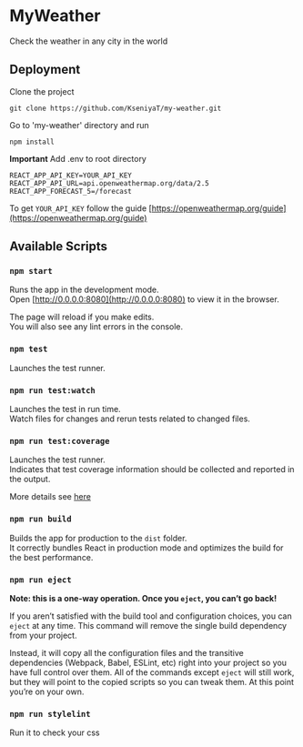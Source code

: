 # MyWeather

Check the weather in any city in the world

## Deployment

Clone the project
```
git clone https://github.com/KseniyaT/my-weather.git
```

Go to 'my-weather' directory and run
```
npm install
```

**Important** Add .env to root directory
```
REACT_APP_API_KEY=YOUR_API_KEY
REACT_APP_API_URL=api.openweathermap.org/data/2.5
REACT_APP_FORECAST_5=/forecast
```
To get `YOUR_API_KEY` follow the guide [https://openweathermap.org/guide](https://openweathermap.org/guide)

## Available Scripts

### `npm start`

Runs the app in the development mode.<br>
Open [http://0.0.0.0:8080](http://0.0.0.0:8080) to view it in the browser.

The page will reload if you make edits.<br>
You will also see any lint errors in the console.

### `npm test`

Launches the test runner.

### `npm run test:watch`

Launches the test in run time.<br>
Watch files for changes and rerun tests related to changed files.

### `npm run test:coverage`

Launches the test runner.<br>
Indicates that test coverage information should be collected and reported in the output.<br>

More details see [here](https://jestjs.io/docs/en/next/cli)

### `npm run build`

Builds the app for production to the `dist` folder.<br>
It correctly bundles React in production mode and optimizes the build for the best performance.

### `npm run eject`

**Note: this is a one-way operation. Once you `eject`, you can’t go back!**

If you aren’t satisfied with the build tool and configuration choices, you can `eject` at any time. This command will remove the single build dependency from your project.

Instead, it will copy all the configuration files and the transitive dependencies (Webpack, Babel, ESLint, etc) right into your project so you have full control over them. All of the commands except `eject` will still work, but they will point to the copied scripts so you can tweak them. At this point you’re on your own.


### `npm run stylelint`

Run it to check your css
